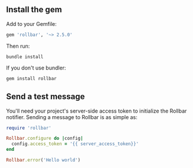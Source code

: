 ## Install the gem

Add to your Gemfile:

```ruby
gem 'rollbar', '~> 2.5.0'
```

Then run:

```shell
bundle install
```

If you don't use bundler:

```
gem install rollbar
```

## Send a test message

You'll need your project's server-side access token to initialize the Rollbar notifier. Sending
a message to Rollbar is as simple as:

```ruby
require 'rollbar'

Rollbar.configure do |config|
  config.access_token = '{{ server_access_token}}'
end

Rollbar.error('Hello world')
```
